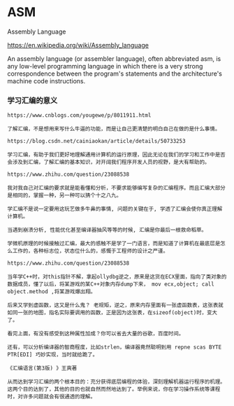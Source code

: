 # ASM

Assembly Language

https://en.wikipedia.org/wiki/Assembly_language

An assembly language (or assembler language), often abbreviated asm, is any low-level programming language in which there is a very strong correspondence between the program's statements and the architecture's machine code instructions.

### 学习汇编的意义

```
https://www.cnblogs.com/yougewe/p/8011911.html

了解汇编，不是想用来写什么牛逼的功能，而是让自己更清楚的明白自己在做的是什么事情。
```

```
https://blog.csdn.net/cainiaokan/article/details/50733253

学习汇编，有助于我们更好地理解通用计算机的运行原理，因此无论在我们的学习和工作中是否会涉及到汇编，了解汇编的基本知识，对开阔我们程序开发人员的视野，是大有帮助的。
```

```
https://www.zhihu.com/question/23088538

我对我自己对汇编的要求就是能看懂和分析，不要求能够编写复杂的汇编程序。而且汇编大部分是相同的，掌握一种，另一种可以猜个十之八九。

学汇编不是说一定要用这玩艺做多牛鼻的事情, 问题的关键在于, 学透了汇编会使你真正理解计算机。

当遇到崩溃分析, 性能优化甚至编译器抽风等等的时候, 汇编是你最后一根救命稻草。

学微机原理的时候接触过汇编，最大的感触不是学了一门语言，而是知道了计算机在最底层是怎么工作的，各种标志位，状态位什么的，感慨于工程师的设计之严谨。
```

```
https://www.zhihu.com/question/23088538

当年学C++时，对this指针不解，拿起ollydbg逆之，原来是这货在ECX里面，指向了类对象的数据成员，懂了以后，将某游戏的某C++对象内存dump下来， mov ecx,object; call object.method ,将某游戏爆出翔。

后来又学到虚函数，这又是什么鬼？ 老规矩，逆之，原来内存里面有一张虚函数表，这张表就如同一张的地图，指名实际要调用的函数，正是因为这张表，在sizeof(object)时，变大了。

看完上面，有没有感受到这种属性加成？你可以省去大量的谷歌，百度时间。

还有，可以分析编译器的智商程度，比如strlen，编译器竟然聪明到用 repne scas BYTE PTR[EDI] 巧妙实现，当时就给跪了。
```

```
《汇编语言(第3版) 》王爽著

从而达到学习汇编的两个根本目的：充分获得底层编程的体验，深刻理解机器运行程序的机理。这两个目的达到了，其他的目的也就自然而然地达到了。举例来说，你在学习操作系统等课程时，对许多问题就会有很通透的理解。
```
